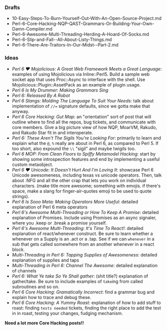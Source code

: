 ### Drafts

* 10-Easy-Steps-To-Burn-Yourself-Out-With-An-Open-Source-Project.md
* Perl-6-Core-Hacking-NQP-QAST-Grammars-Or-Building-Your-Own-Damn-Compiler.md
* Perl-6-Awesome-Multi-Threading-Herding-A-Hoard-Of-Socks.md
* Perl-6-Slip-and-Fall--All-About-Listy-Things.md
* Perl-6-There-Are-Traitors-In-Our-Midst--Part-2.md

### Ideas

* *Perl 6 ♥ Mojolicious: A Great Web Framework Meets a Great Language*:
    examples of using Mojolicious via Inline::Perl5. Build a sample web socket
    app that uses Proc::Async to interface with the shell. Use
    Mojolicious::Plugin::AssetPack as an example of plugin usage.
* *Perl 6 Is My Drummer: Making Grammars Sing*
* *Perl 6: Released By A Robot*
* *Perl 6 Slangs: Molding The Language To Suit Your Needs*: talk about
    implementation of `//=` signature defaults, since we gotta make that
    anyway.
* *Perl 6 Core Hacking: Gut Map*: an "orientation" sort of post that will
    outline where to find all the repos, bug tickets, and communicate with
    core members. Give a big picture view of how NQP, MoarVM, Rakudo,
    and Rakudo Star fit in and interoperate.
* *Perl 6: These Aren't The Sigils You're Looking For*: primarily to learn
    and explain what the `@`, `%` really are about in Perl 6, as compared
    to Perl 5. If too short, also expound the `\\` "sigil" and maybe twigils
    too.
* *Perl 6 MOP: From Clean Floors to Spiffy Metamodel Hacking*: start by
    showing some introspection features and end by implementing a useful
    custom metaobject.
* *Perl 6 ♥ Unicode: It Doesn't Hurt And I'm Loving It*: showcase
    Perl 6 Unicode awesomeness, including texas vs unicode operators. Then,
    talk about .NFG and all the other crap that lets you work on individual
    characters. (make title more awesome; something with emojis. if there's
    space, make a slang for finger-air-quotes emoji to be used to quote
    strings).
* *Perl 6 Is Sooo Meta: Making Operators More Useful*: detailed explanation
    of Perl 6 meta operators
* *Perl 6's Awesome Multi-Threading or How To Keep A Promise*: detailed
    explanation of Promises. Include using Promises as an async signaler,
    where you .keep or .break a promise yourself.
* *Perl 6's Awesome Multi-Threading: It's Time To React!*: detailed explanation
    of react/whenever construct. Be sure to learn whether a whenever on
    a Supply is an .act or a .tap. See if we can `whenever` in a sub that
    gets called somewhere from an another whenever in a react block.
* *Multi-Threading in Perl 6: Tapping Supplies of Awesomeness*: detailed
    explanation of supplies and taps
* *Multi-Threading in Perl 6: Channel The Awesome*: detailed explanation
    of channels
* *Perl 6: What Ye take So Ye Shall gather*: (shit title?) explanation of
    gather/take. Be sure to include examples of `take`ing from called
    subroutines and so on.
* *Perl 6 Core Hacking: Gramatically Incorrect*: find a grammar bug and
    explain how to trace and debug these.
* *Perl 6 Core Hacking: A Yummy Roast*: explanation of how to add stuff
    to roast: finding `tests needed` tickets, finding the right place
    to add the test in in roast, testing your changes, fudging mechanism.


**Need a lot more Core Hacking posts!!**